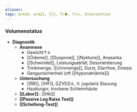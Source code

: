 ```yaml
---
aliases: 
tags: m/m14, m/m21, f/🍺, f/🫀, f/💤, Intervention
---
```

### Volumenstatus
- **Diagnostik**
	- **Anamnese**
		- Gewicht↑↓
		- [[Ödeme]], [[Dyspnoe]], [[Nykturie]], Anasarka
		- [[Schwindel]], Leistungsabfall, Desorientierung
		- Trinkmenge, [[Urinmenge]], Durst, Diarrhoe, Emesis
		- Gangunsicherheit (oft [[Hyponatriämie]])
	- **Untersuchung**
		- [[RR]], [[HF]], [[ZVD]]↓, V. jugularis Stauung
		- Hautturgor, trockene Schleimhäute
	- **[[Labor]]**:: [[Hkt]]
	- **[[Passive Leg Raise Test]]**
	- **[[Schellong-Test]]**